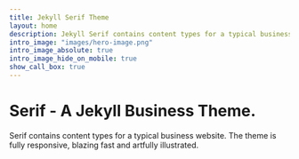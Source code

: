 ```yaml
---
title: Jekyll Serif Theme
layout: home
description: Jekyll Serif contains content types for a typical business website. The theme is fully responsive, blazing fast and artfully illustrated.
intro_image: "images/hero-image.png"
intro_image_absolute: true
intro_image_hide_on_mobile: true
show_call_box: true
---
```


# Serif - A Jekyll Business Theme.

Serif contains content types for a typical business website. The theme is fully responsive, blazing fast and artfully illustrated.
